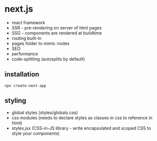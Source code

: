 # next.js

- react framework
- SSR - pre-rendering on server of html pages
- SSG - components are rendered at buildtime
- routing built-in
- pages folder to mimic routes
- SEO
- performance
- code-splitting (autosplits by default)

## installation

```
npx create-next-app
```

## styling

- global styles (styles/globals.css)
- css modules (needs to declare styles as classes in css to reference in html)
- styles.jsx (CSS-in-JS library - write encapsulated and scoped CSS to style your components)
